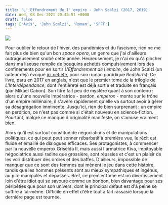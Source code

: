 ```yaml
---
title: 'L''Effondrement de l''empire - John Scalzi (2017, 2019)'
date: Wed, 08 Dec 2021 20:46:51 +0000
draft: false
tags: ['Avis', 'John Scalzi', 'Roman', 'SFFF']
---
```


![](https://carnetslunaires.wordpress.com/wp-content/uploads/2021/12/effondrementempire.jpg?w=435)

Pour oublier le retour de l'hiver, des pandémies et du fascisme, rien ne me fait plus de bien qu'un bon _space opera_, un genre que j'ai d'ailleurs outrageusement snobé cette année. Heureusement, je n'ai eu qu'à piocher dans ma liseuse remplie de bouquins achetés compulsivement lors des confinements pour en sortir _L'Effondrement de l'empire_, de John Scalzi (un auteur déjà évoqué [ici cet été](https://carnetslunaires.wordpress.com/2021/08/06/redshirts-john-scalzi-2012/), pour son roman parodique _Redshirts_). Ce livre, paru en 2017 en anglais, n'est que le premier tome de la trilogie de _L'Interdépendance_, dont l'entièreté est déjà sortie et traduite en français (par Mikael Cabon). Son titre fait peu de mystère quant à son contenu : alors qu'une nouvelle impératrice - pardon, _emperox_ \- monte sur le trône d'un empire millénaire, il s'avère rapidement qu'elle va surtout avoir à gérer sa désagrégation imminente. Jusqu'ici, rien de bien surprenant : un empire en perdition, ce n'est pas comme si c'était nouveau en science-fiction. Pourtant, malgré ce manque d'originalité manifeste, on s'amuse vraiment bien.

Alors qu'il est surtout constitué de négociations et de manipulations politiques, ce qui peut peut sonner rébarbatif à première vue, le récit est fluide et émaillé de dialogues efficaces. Ses protagonistes, à commencer par la nouvelle emperox Griselda II, mais aussi l'armatrice Kiva, impitoyable négociatrice aussi radine que grossière, sont réussies et c'est un plaisir de les voir distribuer des ordres et des baffes. D'ailleurs, impossible de manquer que ce sont des femmes qui mènent le jeu dans cette histoire, tandis que les hommes présents sont au mieux sympathiques et ingénus, au pire manipulés et dépassés. Bref, ce premier tome est un divertissement loin d'être idiot qui se savoure comme un bonbon, bien davantage pour ses péripéties que pour son univers, dont le principal défaut est d'à peine se suffire à lui-même. Difficile en effet d'être tout à fait rassasié lorsque la dernière page est tournée.